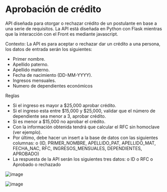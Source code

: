 # Aprobación de crédito
API diseñada para otorgar o rechazar crédito de un postulante en base a una serie de requisitos. La API está diseñada en Python con Flask mientras que la interacción con el Front es mediante javascript. 

Contexto: La API es para aceptar o rechazar dar un crédito a una persona, los datos de
entrada serán los siguientes:
* Primer nombre.
* Apellido paterno.
* Apellido materno.
* Fecha de nacimiento (DD-MM-YYYY).
* Ingresos mensuales.
* Numero de dependientes económicos

Reglas
* Si el ingreso es mayor a $25,000 aprobar crédito.
* Si el ingreso esta entre $15,000 y $25,000, validar que el número de dependiente
sea menor a 3, aprobar crédito.
* Si es menor a $15,000 no aprobar el crédito.
* Con la información obtenida tendrá que calcular el RFC sin homoclave (ver
ejemplo).
* Por último, debe hacer un insert a la base de datos con las siguientes columnas:
o (ID, PRIMER_NOMBRE, APELLIDO_PAT, APELLIDO_MAT, FECHA_NAC, RFC,
INGRESOS_MENSUALES, DEPENDIENTES, APROBADO)
* La respuesta de la API serán los siguientes tres datos:
o ID
o RFC
o Aprobado o rechazado

![image](https://user-images.githubusercontent.com/57772138/206637944-9b579f55-3452-4a2f-aca0-71bf1d8e7855.png)

![image](https://user-images.githubusercontent.com/57772138/206638044-81d2e1cf-3b0c-4bf5-8b17-e2764a59a53d.png)

